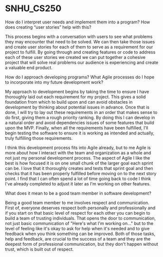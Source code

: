 # SNHU_CS250

How do I interpret user needs and implement them into a program? How does creating “user stories” help with this?

This process begins with a conversation with users to see what problems they may encounter that need to be solved. We can then take those issues and create user stories for each of them to serve as a requirement for our project to fulfill. By going through and creating features or code to address each of these user stories we created we can put together a cohesive project that will solve real problems our audience is experiencing and create a valuable end product. 

How do I approach developing programs? What Agile processes do I hope to incorporate into my future development work?

My approach to development begins by taking the time to ensure I have thoroughly laid out each requirement for my project. This gives a solid foundation from which to build upon and can avoid obstacles in development by thinking about potential issues in advance. Once that is done, I will try to lay out these requirements in an order that makes sense to do first, giving them a rough priority ranking. By doing this I can develop in a natural order and avoid dependencies issues of some features that build upon the MVP. Finally, when all the requirements have been fulfilled, I'll begin testing the software to ensure it is working as intended and actually, truly fulfilling those requirements. 

I think this development process fits into Agile already, but to me Agile is more about how I interact with the team and organization as a whole and not just my personal development process. The aspect of Agile I like the best is how focused it is on one small chunk of the larger goal each sprint can be. I love that it thoroughly creates and tests that sprint goal and then checks that it has been properly fulfilled before moving on to the next story point. I find that I can often spend a lot of time going back to code I think I've already completed to adjust it later as I'm working on other features.

What does it mean to be a good team member in software development?


Being a good team member to me involves respect and communication. First of, everyone deserves respect both personally and professionally and if you start on that basic level of respect for each other you can begin to build a team of trusting individuals. That opens the door to communication, not just basic communication of "Here's what I'm working on..." but to the level of feeling like it's okay to ask for help when it's needed and to give feedback when you think something can be improved. Both of those tasks, help and feedback, are crucial to the success of a team and they are the deepest form of professional communication, but they don't happen without trust, which is built out of respect.

